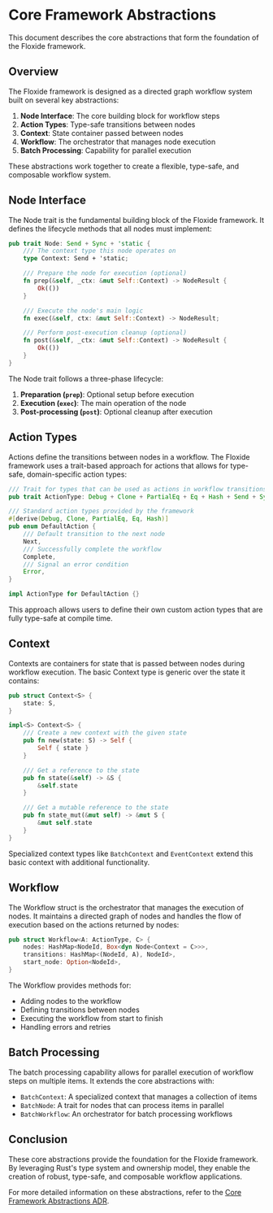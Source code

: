 # Core Framework Abstractions

This document describes the core abstractions that form the foundation of the Floxide framework.

## Overview

The Floxide framework is designed as a directed graph workflow system built on several key abstractions:

1. **Node Interface**: The core building block for workflow steps
2. **Action Types**: Type-safe transitions between nodes
3. **Context**: State container passed between nodes
4. **Workflow**: The orchestrator that manages node execution
5. **Batch Processing**: Capability for parallel execution

These abstractions work together to create a flexible, type-safe, and composable workflow system.

## Node Interface

The Node trait is the fundamental building block of the Floxide framework. It defines the lifecycle methods that all nodes must implement:

```rust
pub trait Node: Send + Sync + 'static {
    /// The context type this node operates on
    type Context: Send + 'static;

    /// Prepare the node for execution (optional)
    fn prep(&self, _ctx: &mut Self::Context) -> NodeResult {
        Ok(())
    }

    /// Execute the node's main logic
    fn exec(&self, ctx: &mut Self::Context) -> NodeResult;

    /// Perform post-execution cleanup (optional)
    fn post(&self, _ctx: &mut Self::Context) -> NodeResult {
        Ok(())
    }
}
```

The Node trait follows a three-phase lifecycle:

1. **Preparation (`prep`)**: Optional setup before execution
2. **Execution (`exec`)**: The main operation of the node
3. **Post-processing (`post`)**: Optional cleanup after execution

## Action Types

Actions define the transitions between nodes in a workflow. The Floxide framework uses a trait-based approach for actions that allows for type-safe, domain-specific action types:

```rust
/// Trait for types that can be used as actions in workflow transitions
pub trait ActionType: Debug + Clone + PartialEq + Eq + Hash + Send + Sync + 'static {}

/// Standard action types provided by the framework
#[derive(Debug, Clone, PartialEq, Eq, Hash)]
pub enum DefaultAction {
    /// Default transition to the next node
    Next,
    /// Successfully complete the workflow
    Complete,
    /// Signal an error condition
    Error,
}

impl ActionType for DefaultAction {}
```

This approach allows users to define their own custom action types that are fully type-safe at compile time.

## Context

Contexts are containers for state that is passed between nodes during workflow execution. The basic Context type is generic over the state it contains:

```rust
pub struct Context<S> {
    state: S,
}

impl<S> Context<S> {
    /// Create a new context with the given state
    pub fn new(state: S) -> Self {
        Self { state }
    }

    /// Get a reference to the state
    pub fn state(&self) -> &S {
        &self.state
    }

    /// Get a mutable reference to the state
    pub fn state_mut(&mut self) -> &mut S {
        &mut self.state
    }
}
```

Specialized context types like `BatchContext` and `EventContext` extend this basic context with additional functionality.

## Workflow

The Workflow struct is the orchestrator that manages the execution of nodes. It maintains a directed graph of nodes and handles the flow of execution based on the actions returned by nodes:

```rust
pub struct Workflow<A: ActionType, C> {
    nodes: HashMap<NodeId, Box<dyn Node<Context = C>>>,
    transitions: HashMap<(NodeId, A), NodeId>,
    start_node: Option<NodeId>,
}
```

The Workflow provides methods for:

- Adding nodes to the workflow
- Defining transitions between nodes
- Executing the workflow from start to finish
- Handling errors and retries

## Batch Processing

The batch processing capability allows for parallel execution of workflow steps on multiple items. It extends the core abstractions with:

- `BatchContext`: A specialized context that manages a collection of items
- `BatchNode`: A trait for nodes that can process items in parallel
- `BatchWorkflow`: An orchestrator for batch processing workflows

## Conclusion

These core abstractions provide the foundation for the Floxide framework. By leveraging Rust's type system and ownership model, they enable the creation of robust, type-safe, and composable workflow applications.

For more detailed information on these abstractions, refer to the [Core Framework Abstractions ADR](../adrs/0003-core-framework-abstractions.md).
